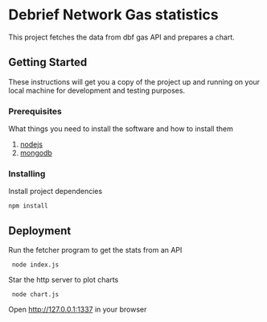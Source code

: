 # Debrief Network Gas statistics

This project fetches the data from dbf gas API and prepares a chart.

## Getting Started

These instructions will get you a copy of the project up and running on your local machine for development and testing purposes. 

### Prerequisites

What things you need to install the software and how to install them


1. [nodejs](https://nodejs.org/en/download/)
2. [mongodb](https://docs.mongodb.com/manual/installation/)


### Installing

Install project dependencies

```
npm install
```




## Deployment

Run the fetcher program to get the stats from an API

``` node index.js```

Star the http server to plot charts

``` node chart.js```

Open http://127.0.0.1:1337 in your browser



